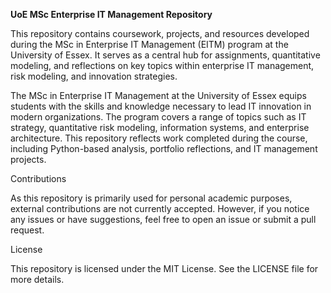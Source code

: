 **UoE MSc Enterprise IT Management Repository**

This repository contains coursework, projects, and resources developed during the MSc in Enterprise IT Management (EITM) program at the University of Essex. It serves as a central hub for assignments, quantitative modeling, and reflections on key topics within enterprise IT management, risk modeling, and innovation strategies.

The MSc in Enterprise IT Management at the University of Essex equips students with the skills and knowledge necessary to lead IT innovation in modern organizations. The program covers a range of topics such as IT strategy, quantitative risk modeling, information systems, and enterprise architecture. This repository reflects work completed during the course, including Python-based analysis, portfolio reflections, and IT management projects.


Contributions

As this repository is primarily used for personal academic purposes, external contributions are not currently accepted. However, if you notice any issues or have suggestions, feel free to open an issue or submit a pull request.

License

This repository is licensed under the MIT License. See the LICENSE file for more details.

